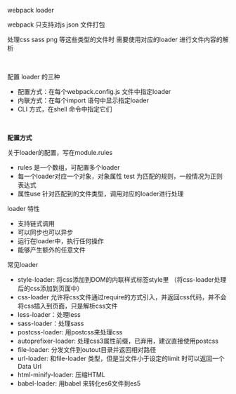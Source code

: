 webpack loader 

webpack 只支持对js json 文件打包

处理css sass png 等这些类型的文件时 需要使用对应的loader 进行文件内容的解析

<br/>

配置 loader 的三种

- 配置方式：在每个webpack.config.js 文件中指定loader
- 内联方式：在每个import 语句中显示指定loader
- CLI 方式，在shell 命令中指定它们

<br/>

**配置方式**

关于loader的配置，写在module.rules 

- rules 是一个数组，可配置多个loader
- 每一个loader对应一个对象，对象属性 test 为匹配的规则，一般情况为正则表达式
- 属性use 针对匹配到的文件类型，调用对应的loader进行处理

loader 特性

- 支持链式调用
- 可以同步也可以异步
- 运行在loader中，执行任何操作
- 能够产生额外的任意文件

常见loader

- style-loader: 将css添加到DOM的内联样式标签style里 （将css-loader处理后的css添加到页面中）
- css-loader 允许将css文件通过require的方式引入，并返回css代码，并不会将css插入到页面，只是解析css文件
- less-loader：处理less
- sass-loader：处理sass
- postcss-loader: 用postcss来处理css
- autoprefixer-loader: 处理css3属性前缀，已弃用，建议直接使用postcss
- file-loader: 分发文件到outout目录并返回相对路径
- url-loader: 和file-loader 类型，但是当文件小于设定的limit 时可以返回一个Data Url
- html-minify-loader: 压缩HTML
- babel-loader: 用babel 来转化es6文件到es5